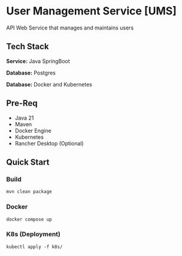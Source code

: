 
# User Management Service [UMS]

API Web Service that manages and maintains users

## Tech Stack

**Service:** Java SpringBoot

**Database:** Postgres

**Database:** Docker and Kubernetes

## Pre-Req

- Java 21
- Maven
- Docker Engine
- Kubernetes
- Rancher Desktop (Optional)

## Quick Start

### Build

```
mvn clean package
```

### Docker

```
docker compose up
```
### K8s (Deployment)

```
kubectl apply -f k8s/  
```
